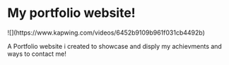 <h1>My portfolio website! </h1>
![](https://www.kapwing.com/videos/6452b9109b961f031cb4492b)
<p> A Portfolio website i created to showcase and disply my achievments and ways to contact me!
